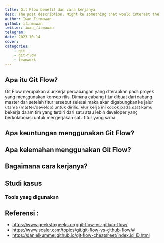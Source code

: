 ```yaml
---
title: Git Flow benefit dan cara kerjanya
desc: The post description. Might be something that would interest the reader in less than 100 wooooords.
author: Iwan Firmawan
github: ifirmawan
twitter: iwan_firmawan
telegram:
date: 2023-10-14
cover:
categories:
    - git
    - git-flow
    - teamwork
---
```


## Apa itu Git Flow?

Git Flow merupakan alur kerja percabangan yang diterapkan pada proyek yang menggunakan konsep rilis. Dimana cabang fitur dibuat dari cabang master dan setelah fitur tersebut selesai maka akan digabungkan ke jalur utama (master/develop) untuk dirilis. Alur kerja ini cocok pada saat kamu bekerja dalam tim yang terdiri dari satu atau lebih developer yang berkolaborasi untuk mengerjakan satu fitur yang sama.

## Apa keuntungan menggunakan Git Flow?

## Apa kelemahan menggunakan Git Flow?

## Bagaimana cara kerjanya?

## Studi kasus


### Tools yang digunakan

## Referensi :

* https://www.geeksforgeeks.org/git-flow-vs-github-flow/
* https://www.scaler.com/topics/git/git-flow-vs-github-flow/#
* https://danielkummer.github.io/git-flow-cheatsheet/index.id_ID.html
